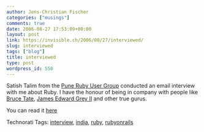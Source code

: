 ```yaml
---
author: Jens-Christian Fischer
categories: ["musings"]
comments: true
date: 2006-08-27 17:53:09+00:00
layout: post
link: https://invisible.ch/2006/08/27/interviewed/
slug: interviewed
tags: ["blog"]
title: interviewed
type: post
wordpress_id: 550
---
```


Satish Talim from the [Pune Ruby User Group][1] conducted an email interview with me about Ruby. I have the honour of being in company with people like [Bruce Tate][2], [James Edward Grey II][3] and other true gurus.

You can read it [here][4]

[1]: https://www.puneruby.com/blog/
[2]: https://www.puneruby.com/blog/?p=62
[3]: https://www.puneruby.com/blog/?p=67
[4]: https://www.puneruby.com/blog/?p=76



Technorati Tags: [interview](https://www.technorati.com/tag/interview), [india](https://www.technorati.com/tag/india), [ruby](https://www.technorati.com/tag/ruby), [rubyonrails](https://www.technorati.com/tag/rubyonrails)
